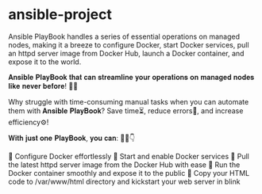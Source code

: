 # ansible-project
Ansible PlayBook handles a series of essential operations on managed nodes, making it a breeze to configure Docker, start Docker services, pull an httpd server image from Docker Hub, launch a Docker container, and expose it to the world.

𝐀𝐧𝐬𝐢𝐛𝐥𝐞 𝐏𝐥𝐚𝐲𝐁𝐨𝐨𝐤 𝐭𝐡𝐚𝐭 𝐜𝐚𝐧 𝐬𝐭𝐫𝐞𝐚𝐦𝐥𝐢𝐧𝐞 𝐲𝐨𝐮𝐫 𝐨𝐩𝐞𝐫𝐚𝐭𝐢𝐨𝐧𝐬 𝐨𝐧 𝐦𝐚𝐧𝐚𝐠𝐞𝐝 𝐧𝐨𝐝𝐞𝐬 𝐥𝐢𝐤𝐞 𝐧𝐞𝐯𝐞𝐫 𝐛𝐞𝐟𝐨𝐫𝐞! 🚀🔥

Why struggle with time-consuming manual tasks when you can automate them with 𝐀𝐧𝐬𝐢𝐛𝐥𝐞 𝐏𝐥𝐚𝐲𝐁𝐨𝐨𝐤? Save time⏳, reduce errors🚫, and increase efficiency⚙️!

𝐖𝐢𝐭𝐡 𝐣𝐮𝐬𝐭 𝐨𝐧𝐞 𝐏𝐥𝐚𝐲𝐁𝐨𝐨𝐤, 𝐲𝐨𝐮 𝐜𝐚𝐧: 💁‍♂️👇

🔹 Configure Docker effortlessly
🔹 Start and enable Docker services
🔹 Pull the latest httpd server image from the Docker Hub with ease
🔹 Run the Docker container smoothly and expose it to the public
🔹 Copy your HTML code to /var/www/html directory and kickstart your web server in blink
